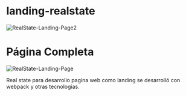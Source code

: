 
# landing-realstate
![RealState-Landing-Page2](https://user-images.githubusercontent.com/5782554/112916765-cea86980-90c6-11eb-8b28-0b928b485add.png)


# Página Completa

![RealState-Landing-Page](https://user-images.githubusercontent.com/5782554/112916796-de27b280-90c6-11eb-8025-b72403c72d1e.png)


Real state para desarrollo pagina web como landing se desarrolló con webpack y otras tecnologias. 
